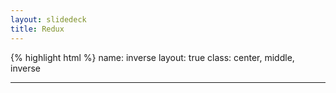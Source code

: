 ```yaml
---
layout: slidedeck
title: Redux
---
```


{% highlight html %}
name: inverse
layout: true
class: center, middle, inverse

---
